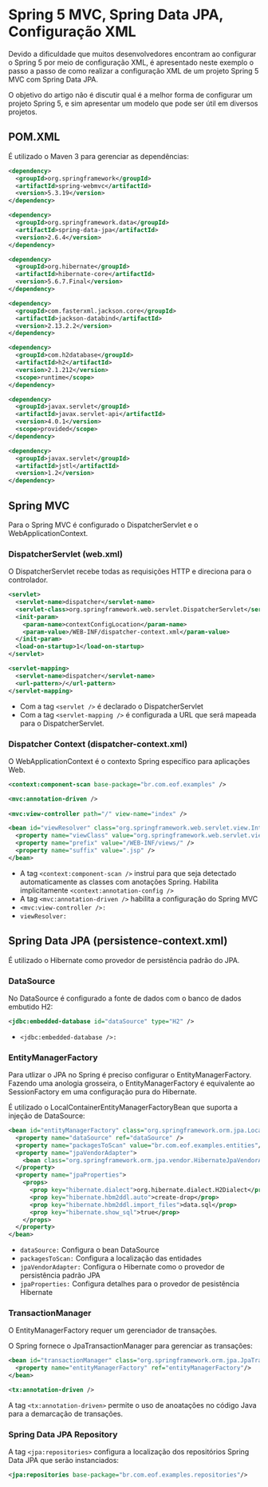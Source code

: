 # Spring 5 MVC, Spring Data JPA, Configuração XML

Devido a dificuldade que muitos desenvolvedores encontram ao configurar o Spring 5 por meio de configuração XML, é apresentado neste exemplo o passo a passo de como realizar a configuração XML de um projeto Spring 5 MVC com Spring Data JPA.

O objetivo do artigo não é discutir qual é a melhor forma de configurar um projeto Spring 5, e sim apresentar um modelo que pode ser útil em diversos projetos.

## POM.XML

É utilizado o Maven 3 para gerenciar as dependências: 

```XML
<dependency>
  <groupId>org.springframework</groupId>
  <artifactId>spring-webmvc</artifactId>
  <version>5.3.19</version>
</dependency>

<dependency>
  <groupId>org.springframework.data</groupId>
  <artifactId>spring-data-jpa</artifactId>
  <version>2.6.4</version>
</dependency>

<dependency>
  <groupId>org.hibernate</groupId>
  <artifactId>hibernate-core</artifactId>
  <version>5.6.7.Final</version>
</dependency>

<dependency>
  <groupId>com.fasterxml.jackson.core</groupId>
  <artifactId>jackson-databind</artifactId>
  <version>2.13.2.2</version>
</dependency>

<dependency>
  <groupId>com.h2database</groupId>
  <artifactId>h2</artifactId>
  <version>2.1.212</version>
  <scope>runtime</scope>
</dependency>

<dependency>
  <groupId>javax.servlet</groupId>
  <artifactId>javax.servlet-api</artifactId>
  <version>4.0.1</version>
  <scope>provided</scope>
</dependency>

<dependency>
  <groupId>javax.servlet</groupId>
  <artifactId>jstl</artifactId>
  <version>1.2</version>
</dependency>
```

## Spring MVC

Para o Spring MVC é configurado o DispatcherServlet e o WebApplicationContext.   

### DispatcherServlet (web.xml)

O DispatcherServlet recebe todas as requisições HTTP e direciona para o controlador.  

```XML
<servlet>
  <servlet-name>dispatcher</servlet-name>
  <servlet-class>org.springframework.web.servlet.DispatcherServlet</servlet-class>
  <init-param>
    <param-name>contextConfigLocation</param-name>
    <param-value>/WEB-INF/dispatcher-context.xml</param-value>
  </init-param>
  <load-on-startup>1</load-on-startup>
</servlet>

<servlet-mapping>
  <servlet-name>dispatcher</servlet-name>
  <url-pattern>/</url-pattern>
</servlet-mapping>
```
* Com a tag `<servlet />` é declarado o DispatcherServlet
* Com a tag `<servlet-mapping />` é configurada a URL que será mapeada para o DispatcherServlet. 

### Dispatcher Context (dispatcher-context.xml)

O WebApplicationContext é o contexto Spring específico para aplicações Web.

```XML
<context:component-scan base-package="br.com.eof.examples" />

<mvc:annotation-driven />
	
<mvc:view-controller path="/" view-name="index" />

<bean id="viewResolver" class="org.springframework.web.servlet.view.InternalResourceViewResolver">
  <property name="viewClass" value="org.springframework.web.servlet.view.JstlView" />
  <property name="prefix" value="/WEB-INF/views/" />
  <property name="suffix" value=".jsp" />
</bean>
```

* A tag `<context:component-scan />` instrui para que seja detectado automaticamente as classes com anotações Spring. Habilita implicitamente `<context:annotation-config />` 
* A tag `<mvc:annotation-driven />` habilita a configuração do Spring MVC
* `<mvc:view-controller />:` 
* `viewResolver:`

## Spring Data JPA (persistence-context.xml)

É utilizado o Hibernate como provedor de persistência padrão do JPA.

### DataSource

No DataSource é configurado a fonte de dados com o banco de dados embutido H2: 

```XML
<jdbc:embedded-database id="dataSource" type="H2" />
```

* `<jdbc:embedded-database />:`

### EntityManagerFactory

Para utlizar o JPA no Spring é preciso configurar o EntityManagerFactory. Fazendo uma anologia grosseira, o EntityManagerFactory é equivalente ao SessionFactory em uma configuração pura do Hibernate.

É utilizado o LocalContainerEntityManagerFactoryBean que suporta a injeção de DataSource:

```XML
<bean id="entityManagerFactory" class="org.springframework.orm.jpa.LocalContainerEntityManagerFactoryBean">
  <property name="dataSource" ref="dataSource" />
  <property name="packagesToScan" value="br.com.eof.examples.entities"/>
  <property name="jpaVendorAdapter">
    <bean class="org.springframework.orm.jpa.vendor.HibernateJpaVendorAdapter"/>
  </property>
  <property name="jpaProperties">
    <props>
      <prop key="hibernate.dialect">org.hibernate.dialect.H2Dialect</prop>
      <prop key="hibernate.hbm2ddl.auto">create-drop</prop>
      <prop key="hibernate.hbm2ddl.import_files">data.sql</prop>
      <prop key="hibernate.show_sql">true</prop>
    </props>
  </property>
</bean>
```
* `dataSource:` Configura o bean DataSource
* `packagesToScan:` Configura a localização das entidades 
* `jpaVendorAdapter:` Configura o Hibernate como o provedor de persistência padrão JPA
* `jpaProperties:` Configura detalhes para o provedor de pesistência Hibernate

### TransactionManager

O EntityManagerFactory requer um gerenciador de transações.

O Spring fornece o JpaTransactionManager para gerenciar as transações:

```XML
<bean id="transactionManager" class="org.springframework.orm.jpa.JpaTransactionManager">
  <property name="entityManagerFactory" ref="entityManagerFactory"/>
</bean>

<tx:annotation-driven />
```
A tag `<tx:annotation-driven>` permite o uso de anoatações no código Java para  a demarcação de transações.

### Spring Data JPA Repository

A tag `<jpa:repositories>` configura a localização dos repositórios Spring Data JPA que serão instanciados:

```XML
<jpa:repositories base-package="br.com.eof.examples.repositories"/>
```
